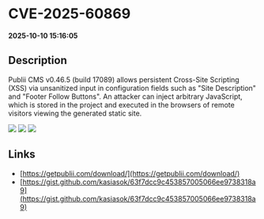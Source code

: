 # CVE-2025-60869

**2025-10-10 15:16:05**

## Description
Publii CMS v0.46.5 (build 17089) allows persistent Cross-Site Scripting (XSS) via unsanitized input in configuration fields such as "Site Description" and "Footer Follow Buttons". An attacker can inject arbitrary JavaScript, which is stored in the project and executed in the browsers of remote visitors viewing the generated static site.

![](https://img.shields.io/static/v1?label=Score&message=7.3&color=red)
![](https://img.shields.io/static/v1?label=Severity&message=HIGH&color=red)
![](https://img.shields.io/static/v1?label=CWE&message=XSS&color=green)

## Links
- [https://getpublii.com/download/](https://getpublii.com/download/)
- [https://gist.github.com/kasiasok/63f7dcc9c453857005066ee9738318a9](https://gist.github.com/kasiasok/63f7dcc9c453857005066ee9738318a9)
